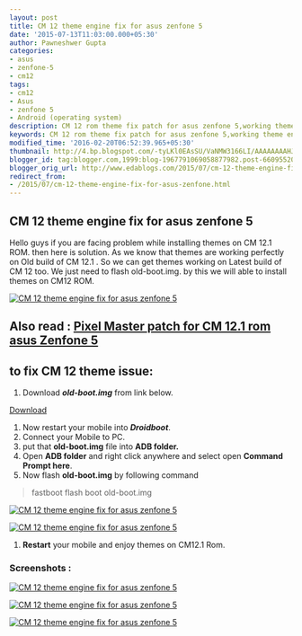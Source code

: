 ```yaml
---
layout: post
title: CM 12 theme engine fix for asus zenfone 5
date: '2015-07-13T11:03:00.000+05:30'
author: Pawneshwer Gupta
categories:
- asus
- zenfone-5
- cm12
tags:
- cm12
- Asus
- zenfone 5
- Android (operating system)
description: CM 12 rom theme fix patch for asus zenfone 5,working theme engine for CM 12 rom for asus zenfone 5
keywords: CM 12 rom theme fix patch for asus zenfone 5,working theme engine for CM 12 rom for asus zenfone 5
modified_time: '2016-02-20T06:52:39.965+05:30'
thumbnail: http://4.bp.blogspot.com/-tyLKl0EAsSU/VaNMW3166LI/AAAAAAAAHJU/Ol4HEiSc0G0/s72-c/CM-12-theme-engine-fix-for-asus-zenfone-5-4.png
blogger_id: tag:blogger.com,1999:blog-1967791069058877982.post-6609552060022415025
blogger_orig_url: http://www.edablogs.com/2015/07/cm-12-theme-engine-fix-for-asus-zenfone.html
redirect_from:
- /2015/07/cm-12-theme-engine-fix-for-asus-zenfone.html
---
```


## CM 12 theme engine fix for asus zenfone 5

Hello guys if you are facing problem while installing themes on CM 12.1 ROM. then here is solution. As we know that themes are working perfectly on Old build of CM 12.1 . So we can get themes working on Latest build of CM 12 too. We just need to flash old-boot.img. by this we will able to install themes on CM12 ROM.  

[![CM 12 theme engine fix for asus zenfone 5](http://4.bp.blogspot.com/-tyLKl0EAsSU/VaNMW3166LI/AAAAAAAAHJU/Ol4HEiSc0G0/s320/CM-12-theme-engine-fix-for-asus-zenfone-5-4.png "CM 12 theme engine fix for asus zenfone 5")](http://4.bp.blogspot.com/-tyLKl0EAsSU/VaNMW3166LI/AAAAAAAAHJU/Ol4HEiSc0G0/s1600/CM-12-theme-engine-fix-for-asus-zenfone-5-4.png)

## Also read : [Pixel Master patch for CM 12.1 rom asus Zenfone 5](http://www.xdablogs.com/2015/07/pixel-master-patch-for-cm-12-1-rom-asus-zenfone-5.html)

## to fix CM 12 theme issue:

1.  Download **_old-boot.img_** from link below.

[Download](https://userscloud.com/a4ptqq42jwys)

1.  Now restart your mobile into **_Droidboot_**.
2.  Connect your Mobile to PC.
3.  put that **old-boot.img** file into **ADB folder.**
4.  Open **ADB folder** and right click anywhere and select open **Command Prompt here**.
5.  Now flash **old-boot.img** by following command

> fastboot flash boot old-boot.img

[![CM 12 theme engine fix for asus zenfone 5](http://4.bp.blogspot.com/-zVueUanEgWE/VaNMXjLY6uI/AAAAAAAAHJQ/Va03vq0pesg/s320/CM-12-theme-engine-fix-for-asus-zenfone-5-2.png "CM 12 theme engine fix for asus zenfone 5")](http://4.bp.blogspot.com/-zVueUanEgWE/VaNMXjLY6uI/AAAAAAAAHJQ/Va03vq0pesg/s1600/CM-12-theme-engine-fix-for-asus-zenfone-5-2.png)

[![CM 12 theme engine fix for asus zenfone 5](http://1.bp.blogspot.com/-zOhlafBc5Hw/VaNMZefaK2I/AAAAAAAAHJk/4QSG9UdsYM0/s320/CM-12-theme-engine-fix-for-asus-zenfone-5.png "CM 12 theme engine fix for asus zenfone 5")](http://1.bp.blogspot.com/-zOhlafBc5Hw/VaNMZefaK2I/AAAAAAAAHJk/4QSG9UdsYM0/s1600/CM-12-theme-engine-fix-for-asus-zenfone-5.png)

1.  **Restart** your mobile and enjoy themes on CM12.1 Rom.

### Screenshots :

[![CM 12 theme engine fix for asus zenfone 5](http://3.bp.blogspot.com/-9BQKjcUqBlU/VaNMWqsm9lI/AAAAAAAAHJM/vyU5_2jt3q4/s320/CM-12-theme-engine-fix-for-asus-zenfone-5-3.png "CM 12 theme engine fix for asus zenfone 5")](http://3.bp.blogspot.com/-9BQKjcUqBlU/VaNMWqsm9lI/AAAAAAAAHJM/vyU5_2jt3q4/s1600/CM-12-theme-engine-fix-for-asus-zenfone-5-3.png)

[![CM 12 theme engine fix for asus zenfone 5](http://4.bp.blogspot.com/-tyLKl0EAsSU/VaNMW3166LI/AAAAAAAAHJU/Ol4HEiSc0G0/s320/CM-12-theme-engine-fix-for-asus-zenfone-5-4.png "CM 12 theme engine fix for asus zenfone 5")](http://4.bp.blogspot.com/-tyLKl0EAsSU/VaNMW3166LI/AAAAAAAAHJU/Ol4HEiSc0G0/s1600/CM-12-theme-engine-fix-for-asus-zenfone-5-4.png)

[![CM 12 theme engine fix for asus zenfone 5](http://2.bp.blogspot.com/--AtTIOHuVdo/VaNMZF43QFI/AAAAAAAAHJg/LQz95nqKyDU/s320/CM-12-theme-engine-fix-for-asus-zenfone-5-5.png "CM 12 theme engine fix for asus zenfone 5")](http://2.bp.blogspot.com/--AtTIOHuVdo/VaNMZF43QFI/AAAAAAAAHJg/LQz95nqKyDU/s1600/CM-12-theme-engine-fix-for-asus-zenfone-5-5.png)